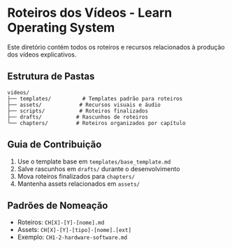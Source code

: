 # Roteiros dos Vídeos - Learn Operating System

Este diretório contém todos os roteiros e recursos relacionados à produção dos vídeos explicativos.

## Estrutura de Pastas

```
videos/
├── templates/          # Templates padrão para roteiros
├── assets/            # Recursos visuais e áudio
├── scripts/           # Roteiros finalizados
├── drafts/           # Rascunhos de roteiros
└── chapters/         # Roteiros organizados por capítulo
```

## Guia de Contribuição

1. Use o template base em `templates/base_template.md`
2. Salve rascunhos em `drafts/` durante o desenvolvimento
3. Mova roteiros finalizados para `chapters/`
4. Mantenha assets relacionados em `assets/`

## Padrões de Nomeação

- Roteiros: `CH[X]-[Y]-[nome].md`
- Assets: `CH[X]-[Y]-[tipo]-[nome].[ext]`
- Exemplo: `CH1-2-hardware-software.md`